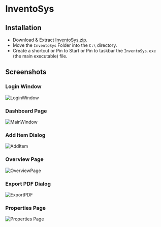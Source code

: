 # InventoSys

## Installation
- Download & Extract [InventoSys.zip](https://github.com/dev-kashish/inventosys/releases).
- Move the `InventoSys` Folder into the `C:\` directory.
- Create a shortcut or Pin to Start or Pin to taskbar the `InventoSys.exe` (the main executable) file.

## Screenshots

### Login Window
![LoginWindow](https://github.com/dev-kashish/inventosys/assets/125540624/3ca6d6a5-776b-4117-a90e-03427e8946b5)

### Dashboard Page
![MainWindow](https://github.com/dev-kashish/inventosys/assets/125540624/348e6f8a-5a31-4562-860f-4d29a901f741)

### Add Item Dialog
![AddItem](https://github.com/dev-kashish/inventosys/assets/125540624/f947d613-4b20-45d0-aee7-8d750f8aebdd)

### Overview Page
![OverviewPage](https://github.com/dev-kashish/inventosys/assets/125540624/32227d94-0c80-4029-83a6-9a004422abc7)

### Export PDF Dialog
![ExportPDF](https://github.com/dev-kashish/inventosys/assets/125540624/dd20a61f-d45c-4274-8fb3-7bec7778e579)

### Properties Page
![Properties Page](https://github.com/dev-kashish/inventosys/assets/125540624/8afb0bd0-c61f-4781-a702-d3967fa34b4c)
